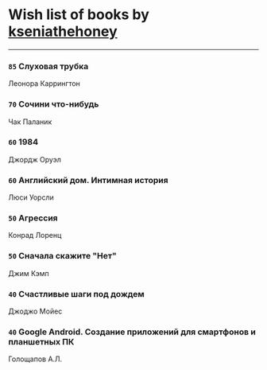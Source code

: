 # Wish list of books by [kseniathehoney](http://vk.com/id440304750)
---

### `85` Слуховая трубка
Леонора Каррингтон

### `70` Сочини что-нибудь
Чак Паланик

### `60` 1984
Джордж Оруэл

### `60` Английский дом. Интимная история
Люси Уорсли

### `50` Агрессия
Конрад Лоренц

### `50` Сначала скажите "Нет"
Джим Кэмп

### `40` Счастливые шаги под дождем
Джоджо Мойес

### `40` Google Android. Создание приложений для смартфонов и планшетных ПК
Голощапов А.Л.

